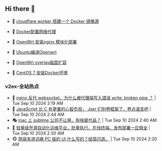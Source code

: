 ## Hi there 👋

<!--
**dkyg666/dkyg666** is a ✨ _special_ ✨ repository because its `README.md` (this file) appears on your GitHub profile.

Here are some ideas to get you started:

- 🔭 I’m currently working on ...
- 🌱 I’m currently learning ...
- 👯 I’m looking to collaborate on ...
- 🤔 I’m looking for help with ...
- 💬 Ask me about ...
- 📫 How to reach me: ...
- 😄 Pronouns: ...
- ⚡ Fun fact: ...
-->

<!-- BLOG-POST-LIST:START -->
- 🦩 [cloudflare worker 搭建一个 Docker 镜像源](http://blog.1996099.xyz/archives/cloudflare-worker-da-jian-yi-ge-docker-jing-xiang-zhan) 

- 🚦 [Docker配置网络代理](http://blog.1996099.xyz/archives/dockerpei-zhi-wang-luo-dai-li) 

- 🫶 [OpenWrt 安装nginx 模块化部署](http://blog.1996099.xyz/archives/openwrt-an-zhuang-nginx-mo-kuai-hua-bu-shu) 

- 🦄 [Ubuntu编译Openwrt](http://blog.1996099.xyz/archives/ubuntuzi-bian-yi-openwrt) 

- 🐻 [OpenWrt overlay磁盘扩容](http://blog.1996099.xyz/archives/openwrt-overlay) 

- 🤖 [CentOS 7 安装Docker环境](http://blog.1996099.xyz/archives/centos-docker) 
<!-- BLOG-POST-LIST:END -->

### v2ex-全站热点
<!-- v2ex:START -->
- 🥸 [nginx 反代 websocket，为什么被代理端写入错误 write: broken pipe ？](https://www.v2ex.com/t/1071584#reply0) | Tue Sep 10 2024 3:19 AM
- 🤗 [JavaScript 比 C 有更重的心智负担， Jser 们别卷框架了，卷点语言吧](https://www.v2ex.com/t/1071566#reply8) | Tue Sep 10 2024 2:44 AM
- 🎭 [mac 上 sublime 公司不让用，有啥替代品？](https://www.v2ex.com/t/1071565#reply10) | Tue Sep 10 2024 2:40 AM
- 🥷 [轻量级开源自动化运维平台，批量执行、在线终端、发布部署一应俱全](https://www.v2ex.com/t/1071555#reply1) | Tue Sep 10 2024 2:30 AM
- 🐵 [网易有道词典 PC 版的 UI 什么写的？经常闪退。](https://www.v2ex.com/t/1071551#reply3) | Tue Sep 10 2024 2:20 AM<!-- v2ex:END -->

